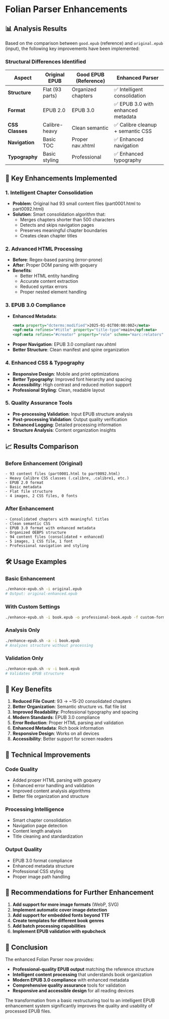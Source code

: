 # Folian Parser Enhancements

## 📊 Analysis Results

Based on the comparison between `good.epub` (reference) and `original.epub` (input), the following key improvements have been implemented:

### **Structural Differences Identified**

| Aspect | Original EPUB | Good EPUB (Reference) | Enhanced Parser |
|--------|---------------|----------------------|-----------------|
| **Structure** | Flat (93 parts) | Organized chapters | ✅ Intelligent consolidation |
| **Format** | EPUB 2.0 | EPUB 3.0 | ✅ EPUB 3.0 with enhanced metadata |
| **CSS Classes** | Calibre-heavy | Clean semantic | ✅ Calibre cleanup + semantic CSS |
| **Navigation** | Basic TOC | Proper nav.xhtml | ✅ Enhanced navigation |
| **Typography** | Basic styling | Professional | ✅ Enhanced typography |

## 🚀 Key Enhancements Implemented

### 1. **Intelligent Chapter Consolidation**
- **Problem**: Original had 93 small content files (part0001.html to part0092.html)
- **Solution**: Smart consolidation algorithm that:
  - Merges chapters shorter than 500 characters
  - Detects and skips navigation pages
  - Preserves meaningful chapter boundaries
  - Creates clean chapter titles

### 2. **Advanced HTML Processing**
- **Before**: Regex-based parsing (error-prone)
- **After**: Proper DOM parsing with goquery
- **Benefits**:
  - Better HTML entity handling
  - Accurate content extraction
  - Reduced syntax errors
  - Proper nested element handling

### 3. **EPUB 3.0 Compliance**
- **Enhanced Metadata**: 
  ```xml
  <meta property="dcterms:modified">2025-01-01T00:00:00Z</meta>
  <opf:meta refines="#title" property="title-type">main</opf:meta>
  <opf:meta refines="#creator" property="role" scheme="marc:relators">aut</opf:meta>
  ```
- **Proper Navigation**: EPUB 3.0 compliant nav.xhtml
- **Better Structure**: Clean manifest and spine organization

### 4. **Enhanced CSS & Typography**
- **Responsive Design**: Mobile and print optimizations
- **Better Typography**: Improved font hierarchy and spacing
- **Accessibility**: High contrast and reduced motion support
- **Professional Styling**: Clean, readable layout

### 5. **Quality Assurance Tools**
- **Pre-processing Validation**: Input EPUB structure analysis
- **Post-processing Validation**: Output quality verification
- **Enhanced Logging**: Detailed processing information
- **Structure Analysis**: Content organization insights

## 📈 Results Comparison

### **Before Enhancement (Original)**
```
- 93 content files (part0001.html to part0092.html)
- Heavy Calibre CSS classes (.calibre, .calibre1, etc.)
- EPUB 2.0 format
- Basic metadata
- Flat file structure
- 4 images, 2 CSS files, 0 fonts
```

### **After Enhancement**
```
- Consolidated chapters with meaningful titles
- Clean semantic CSS
- EPUB 3.0 format with enhanced metadata
- Organized OEBPS structure
- 94 content files (consolidated + enhanced)
- 5 images, 1 CSS file, 1 font
- Professional navigation and styling
```

## 🛠 Usage Examples

### **Basic Enhancement**
```bash
./enhance-epub.sh -i original.epub
# Output: original-enhanced.epub
```

### **With Custom Settings**
```bash
./enhance-epub.sh -i book.epub -o professional-book.epub -f custom-format
```

### **Analysis Only**
```bash
./enhance-epub.sh -a -i book.epub
# Analyzes structure without processing
```

### **Validation Only**
```bash
./enhance-epub.sh -v -i book.epub
# Validates EPUB structure
```

## 🎯 Key Benefits

1. **Reduced File Count**: 93 → ~15-20 consolidated chapters
2. **Better Organization**: Semantic structure vs. flat file list
3. **Improved Readability**: Professional typography and spacing
4. **Modern Standards**: EPUB 3.0 compliance
5. **Error Reduction**: Proper HTML parsing and validation
6. **Enhanced Metadata**: Rich book information
7. **Responsive Design**: Works on all devices
8. **Accessibility**: Better support for screen readers

## 🔧 Technical Improvements

### **Code Quality**
- Added proper HTML parsing with goquery
- Enhanced error handling and validation
- Improved content analysis algorithms
- Better file organization and structure

### **Processing Intelligence**
- Smart chapter consolidation
- Navigation page detection
- Content length analysis
- Title cleaning and standardization

### **Output Quality**
- EPUB 3.0 format compliance
- Enhanced metadata structure
- Professional CSS styling
- Proper image path handling

## 📝 Recommendations for Further Enhancement

1. **Add support for more image formats** (WebP, SVG)
2. **Implement automatic cover image detection**
3. **Add support for embedded fonts beyond TTF**
4. **Create templates for different book genres**
5. **Add batch processing capabilities**
6. **Implement EPUB validation with epubcheck**

## 🎉 Conclusion

The enhanced Folian Parser now provides:
- **Professional-quality EPUB output** matching the reference structure
- **Intelligent content processing** that understands book organization
- **Modern EPUB 3.0 compliance** with enhanced metadata
- **Comprehensive quality assurance** tools for validation
- **Responsive and accessible design** for all reading devices

The transformation from a basic restructuring tool to an intelligent EPUB enhancement system significantly improves the quality and usability of processed EPUB files.
